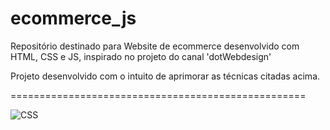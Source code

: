 # ecommerce_js
Repositório destinado para Website de ecommerce desenvolvido com HTML, CSS e JS, inspirado no projeto do canal 'dotWebdesign' 

Projeto desenvolvido com o intuito de aprimorar as técnicas citadas acima.

===================================================

![CSS](https://cdn.jsdelivr.net/gh/devicons/devicon/icons/css3/css3-original.svg)
